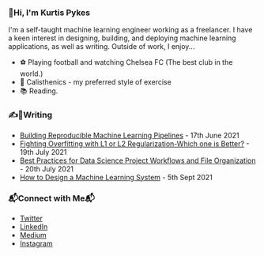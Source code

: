 ### 👋Hi, I'm Kurtis Pykes
I'm a self-taught machine learning engineer working as a freelancer. I have a keen interest in designing, building, and deploying machine learning applications, as well as writing. Outside of work, I enjoy... 

* ⚽ Playing football and watching Chelsea FC (The best club in the world.)
* 🤸 Calisthenics - my preferred style of exercise
* 📚 Reading.

### ✍️📝Writing
* [Building Reproducible Machine Learning Pipelines](https://towardsdatascience.com/building-reproducible-machine-learning-pipelines-c80407c4319f) - 17th June 2021
* [Fighting Overfitting with L1 or L2 Regularization-Which one is Better?](https://neptune.ai/blog/fighting-overfitting-with-l1-or-l2-regularization) - 19th July 2021
* [Best Practices for Data Science Project Workflows and File Organization](https://neptune.ai/blog/best-practices-for-data-science-project-workflows-and-file-organizations) - 20th July 2021
* [How to Design a Machine Learning System](https://medium.com/geekculture/how-to-design-a-machine-learning-system-89d806ff3d3b) - 5th Sept 2021

### 📬Connect with Me📬
* [Twitter](https://twitter.com/KurtisPykes)
* [LinkedIn](https://www.linkedin.com/in/kurtispykes/)
* [Medium](https://kurtispykes.medium.com/)
* [Instagram](https://www.instagram.com/kurtispykes/)

